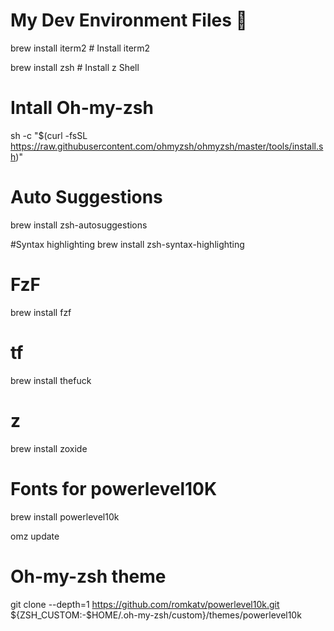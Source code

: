 # My Dev Environment Files 🚀
brew install iterm2 # Install iterm2

brew install zsh    # Install z Shell

# Intall Oh-my-zsh
sh -c "$(curl -fsSL https://raw.githubusercontent.com/ohmyzsh/ohmyzsh/master/tools/install.sh)"

# Auto Suggestions
brew install zsh-autosuggestions

#Syntax highlighting
brew install zsh-syntax-highlighting

# FzF
brew install fzf

# tf
brew install thefuck

# z
brew install zoxide

# Fonts for powerlevel10K
brew install powerlevel10k

omz update

# Oh-my-zsh theme
git clone --depth=1 https://github.com/romkatv/powerlevel10k.git ${ZSH_CUSTOM:-$HOME/.oh-my-zsh/custom}/themes/powerlevel10k


